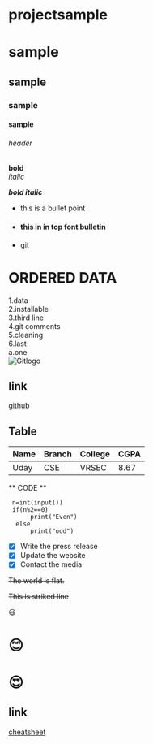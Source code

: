 # projectsample
# sample 
## sample
### sample
#### sample
###### header
**bold**   
*italic* 

***bold italic*** 

* this is a bullet point

* #### this in in top  font bulletin

- git 

# **ORDERED DATA**
 1.data           
 2.installable     
 3.third line         
 4.git comments     
 5.cleaning     
 6.last   
     a.one      
![Gitlogo](https://github.githubassets.com/images/modules/open_graph/github-octocat.png)
## **link**
[github](www.github.com)
## **Table**
|Name|Branch|College|CGPA|    
|----|------|-------|----|    
|Uday| CSE  |VRSEC  |8.67|     



 ** CODE **
```
 n=int(input())
 if(n%2==0)
      print("Even")
  else
      print("odd")
```
- [x] Write the press release
- [x] Update the website
- [x] Contact the media

~~The world is flat.~~

~~This is striked line~~

:smiley:

# :blush:
# :heart_eyes:

## **link**
[cheatsheet](https://www.markdownguide.org/cheat-sheet/)
